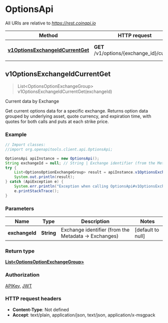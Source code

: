 # OptionsApi

All URIs are relative to *https://rest.coinapi.io*

Method | HTTP request | Description
------------- | ------------- | -------------
[**v1OptionsExchangeIdCurrentGet**](OptionsApi.md#v1OptionsExchangeIdCurrentGet) | **GET** /v1/options/{exchange_id}/current | Current data by Exchange



## v1OptionsExchangeIdCurrentGet

> List&lt;OptionsOptionExchangeGroup&gt; v1OptionsExchangeIdCurrentGet(exchangeId)

Current data by Exchange

Get current options data for a specific exchange.  Returns option data grouped by underlying asset, quote currency, and expiration time, with quotes for both calls and puts at each strike price.

### Example

```java
// Import classes:
//import org.openapitools.client.api.OptionsApi;

OptionsApi apiInstance = new OptionsApi();
String exchangeId = null; // String | Exchange identifier (from the Metadata -> Exchanges)
try {
    List<OptionsOptionExchangeGroup> result = apiInstance.v1OptionsExchangeIdCurrentGet(exchangeId);
    System.out.println(result);
} catch (ApiException e) {
    System.err.println("Exception when calling OptionsApi#v1OptionsExchangeIdCurrentGet");
    e.printStackTrace();
}
```

### Parameters


Name | Type | Description  | Notes
------------- | ------------- | ------------- | -------------
 **exchangeId** | **String**| Exchange identifier (from the Metadata -&gt; Exchanges) | [default to null]

### Return type

[**List&lt;OptionsOptionExchangeGroup&gt;**](OptionsOptionExchangeGroup.md)

### Authorization

[APIKey](../README.md#APIKey), [JWT](../README.md#JWT)

### HTTP request headers

- **Content-Type**: Not defined
- **Accept**: text/plain, application/json, text/json, application/x-msgpack

